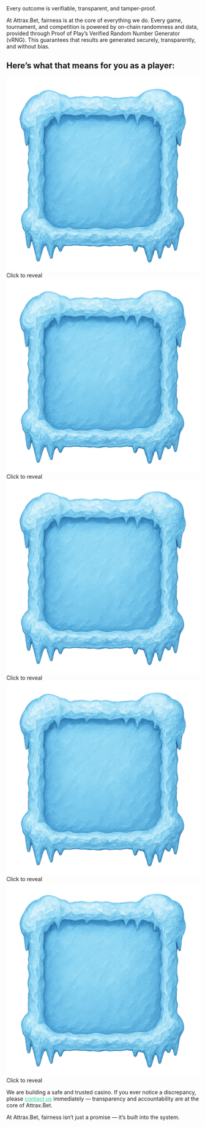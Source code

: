
<div class="ab-hero ab-hero-fairness ab-hero-parallax">
	<div class="ab-subtitle ab-fairness-highlight ab-hero-title">
		<div class="ab-hero-glow"></div>
		<span>Every outcome is verifiable, transparent, and tamper-proof.</span>
	</div>

<p>
At Attrax.Bet, fairness is at the core of everything we do. Every game, tournament, and competition is powered by on-chain randomness and data, provided through Proof of Play’s Verified Random Number Generator (vRNG). This guarantees that results are generated securely, transparently, and without bias.
</p>

</div>

## Here’s what that means for you as a player:

<div class="ab-reveal-row ab-reveal-row-multiline">
	<div class="ab-reveal-box" data-reveal="0">
		<img src="/assets/MineReveal.png" alt="Reveal" />
		<span class="ab-reveal-label">Click to reveal</span>
		<span class="ab-reveal-content" style="display:none;">🎲 <b class="ab-green">Unbiased results</b> – outcomes are generated through cryptographically secure randomness, not influenced by the casino.</span>
	</div>
	<div class="ab-reveal-box" data-reveal="1">
		<img src="/assets/MineReveal.png" alt="Reveal" />
		<span class="ab-reveal-label">Click to reveal</span>
		<span class="ab-reveal-content" style="display:none;">🔍 <b class="ab-green">Transparent and verifiable</b> – every result is recorded on-chain, creating a permanent record that anyone can audit.</span>
	</div>
	<div class="ab-reveal-box" data-reveal="2">
		<img src="/assets/MineReveal.png" alt="Reveal" />
		<span class="ab-reveal-label">Click to reveal</span>
		<span class="ab-reveal-content" style="display:none;">🛡️ <b class="ab-green">Tamper-proof</b> – once outcomes are generated, neither Attrax.Bet nor any third party can alter them.</span>
	</div>
</div>
<div class="ab-reveal-row ab-reveal-row-multiline">
	<div class="ab-reveal-box" data-reveal="3">
		<img src="/assets/MineReveal.png" alt="Reveal" />
		<span class="ab-reveal-label">Click to reveal</span>
		<span class="ab-reveal-content" style="display:none;">⚡ <b class="ab-green">Fast and reliable</b> – randomness is delivered within seconds, ensuring smooth and fair gameplay.</span>
	</div>
	<div class="ab-reveal-box" data-reveal="4">
		<img src="/assets/MineReveal.png" alt="Reveal" />
		<span class="ab-reveal-label">Click to reveal</span>
		<span class="ab-reveal-content" style="display:none;">🤝 <b class="ab-green">Player trust first</b> – if you ever notice something that doesn’t seem right, contact us immediately.</span>
	</div>
</div>


<div class="ab-frosty-box">
	<p>We are building a safe and trusted casino. If you ever notice a discrepancy, please <a href="../contact/" style="color:#55DDAA; text-decoration:underline; font-weight:600;">contact us</a> immediately — transparency and accountability are at the core of Attrax.Bet.</p>
</div>

At Attrax.Bet, fairness isn’t just a promise — it’s built into the system.
